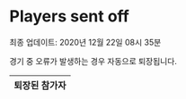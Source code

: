 # Players sent off
최종 업데이트: 2020년 12월 22일 08시 35분


경기 중 오류가 발생하는 경우 자동으로 퇴장됩니다.


| 퇴장된 참가자 |
|:---:|